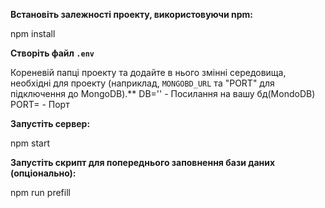 
**Встановіть залежності проекту, використовуючи npm:**

npm install

**Створіть файл `.env`**

Кореневій папці проекту та додайте в нього змінні середовища, необхідні для проекту (наприклад, `MONGOBD_URL` та "PORT" для підключення до MongoDB).**
DB='' - Посилання на вашу бд(MondoDB)
PORT= - Порт

**Запустіть сервер:**

npm start
    
**Запустіть скрипт для попереднього заповнення бази даних (опціонально):**

npm run prefill
